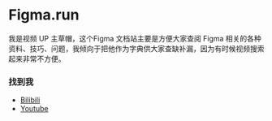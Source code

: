 # Figma.run

我是视频 UP 主草帽，这个Figma 文档站主要是方便大家查阅 Figma 相关的各种资料、技巧、问题，我倾向于把他作为字典供大家查缺补漏，因为有时候视频搜索起来非常不方便。 

### 找到我

- [Bilibili](https://space.bilibili.com/108104104)
- [Youtube](https://www.youtube.com/channel/UChBW6gu48CGKqPY1mvUxTdQ)

